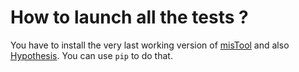 How to launch all the tests ?
=============================

You have to install the very last working version of
[misTool](https://github.com/bc-python-tools/mistool)
and also
[Hypothesis](http://hypothesis.works).
You can use ``pip`` to do that.
